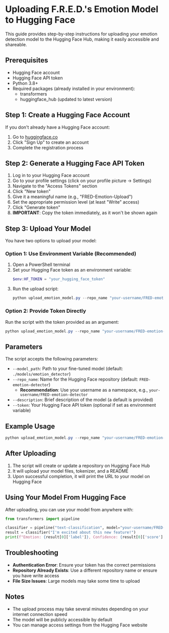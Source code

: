 # Uploading F.R.E.D.'s Emotion Model to Hugging Face

This guide provides step-by-step instructions for uploading your emotion detection model to the Hugging Face Hub, making it easily accessible and shareable.

## Prerequisites

- Hugging Face account
- Hugging Face API token
- Python 3.8+
- Required packages (already installed in your environment):
  - transformers
  - huggingface_hub (updated to latest version)

## Step 1: Create a Hugging Face Account

If you don't already have a Hugging Face account:

1. Go to [huggingface.co](https://huggingface.co)
2. Click "Sign Up" to create an account
3. Complete the registration process

## Step 2: Generate a Hugging Face API Token

1. Log in to your Hugging Face account
2. Go to your profile settings (click on your profile picture → Settings)
3. Navigate to the "Access Tokens" section
4. Click "New token"
5. Give it a meaningful name (e.g., "FRED-Emotion-Upload")
6. Set the appropriate permission level (at least "Write" access)
7. Click "Generate token"
8. **IMPORTANT**: Copy the token immediately, as it won't be shown again

## Step 3: Upload Your Model

You have two options to upload your model:

### Option 1: Use Environment Variable (Recommended)

1. Open a PowerShell terminal
2. Set your Hugging Face token as an environment variable:
   ```powershell
   $env:HF_TOKEN = "your_hugging_face_token"
   ```
3. Run the upload script:
   ```powershell
   python upload_emotion_model.py --repo_name "your-username/FRED-emotion-detector"
   ```

### Option 2: Provide Token Directly

Run the script with the token provided as an argument:

```powershell
python upload_emotion_model.py --repo_name "your-username/FRED-emotion-detector" --token "your_hugging_face_token"
```

## Parameters

The script accepts the following parameters:

- `--model_path`: Path to your fine-tuned model (default: `./models/emotion_detector`)
- `--repo_name`: Name for the Hugging Face repository (default: `FRED-emotion-detector`)
  - **Recommendation**: Use your username as a namespace, e.g., `your-username/FRED-emotion-detector`
- `--description`: Brief description of the model (a default is provided)
- `--token`: Your Hugging Face API token (optional if set as environment variable)

## Example Usage

```powershell
python upload_emotion_model.py --repo_name "your-username/FRED-emotion-detector" --description "F.R.E.D.'s emotion detection model fine-tuned for anger, joy, optimism, and sadness detection."
```

## After Uploading

1. The script will create or update a repository on Hugging Face Hub
2. It will upload your model files, tokenizer, and a README
3. Upon successful completion, it will print the URL to your model on Hugging Face

## Using Your Model From Hugging Face

After uploading, you can use your model from anywhere with:

```python
from transformers import pipeline

classifier = pipeline("text-classification", model="your-username/FRED-emotion-detector")
result = classifier("I'm excited about this new feature!")
print(f"Emotion: {result[0]['label']}, Confidence: {result[0]['score']:.4f}")
```

## Troubleshooting

- **Authentication Error**: Ensure your token has the correct permissions
- **Repository Already Exists**: Use a different repository name or ensure you have write access
- **File Size Issues**: Large models may take some time to upload

## Notes

- The upload process may take several minutes depending on your internet connection speed
- The model will be publicly accessible by default
- You can manage access settings from the Hugging Face website 
